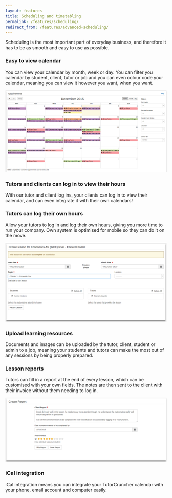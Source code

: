 ```yaml
---
layout: features
title: Scheduling and timetabling
permalink: /features/scheduling/
redirect_from: /features/advanced-scheduling/
---
```

Scheduling is the most important part of everyday business, and therefore it has to be as smooth and easy to use as possible.

### Easy to view calendar

You can view your calendar by month, week or day. You can filter you calendar by student, client, tutor or job and you can even colour code your 
calendar, meaning you can view it however you want, when you want.

<a href="/img/features/calendar.png" data-lightbox="lightbox" class="thumbnail">
  <img src="/img/features/calendar.png" alt-text="Stripe card payment"/>
</a>

### Tutors and clients can log in to view their hours

With our tutor and client log ins, your clients can log in to view their calendar, and can even integrate it with their own calendars!

### Tutors can log their own hours

Allow your tutors to log in and log their own hours, giving you more time to run your company. Own system is optimised for mobile so they can do it on the move.

<a href="/img/features/add-lesson.png" data-lightbox="lightbox" class="thumbnail">
  <img src="/img/features/add-lesson.png" alt-text="Adding lesson"/>
</a>

### Upload learning resources

Documents and images can be uploaded by the tutor, client, student or admin to a job, meaning your students and tutors can make the most out of any sessions by being properly prepared.

### Lesson reports

Tutors can fill in a report at the end of every lesson, which can be customised with your own fields. The notes are then sent to the client with their invoice without them needing to log in.

<a href="/img/features/lesson-report.png" data-lightbox="lightbox" class="thumbnail">
  <img src="/img/features/lesson-report.png" alt-text="Lesson reporting"/>
</a>

### iCal integration

iCal integration means you can integrate your TutorCruncher calendar with your phone, email account and computer easily.
